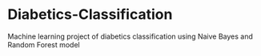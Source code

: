 # Diabetics-Classification
Machine learning project of diabetics classification using Naive Bayes and Random Forest model

